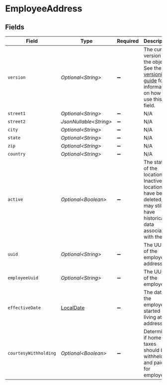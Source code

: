 # EmployeeAddress


## Fields

| Field                                                                                                                                                             | Type                                                                                                                                                              | Required                                                                                                                                                          | Description                                                                                                                                                       |
| ----------------------------------------------------------------------------------------------------------------------------------------------------------------- | ----------------------------------------------------------------------------------------------------------------------------------------------------------------- | ----------------------------------------------------------------------------------------------------------------------------------------------------------------- | ----------------------------------------------------------------------------------------------------------------------------------------------------------------- |
| `version`                                                                                                                                                         | *Optional\<String>*                                                                                                                                               | :heavy_minus_sign:                                                                                                                                                | The current version of the object. See the [versioning guide](https://docs.gusto.com/embedded-payroll/docs/idempotency) for information on how to use this field. |
| `street1`                                                                                                                                                         | *Optional\<String>*                                                                                                                                               | :heavy_minus_sign:                                                                                                                                                | N/A                                                                                                                                                               |
| `street2`                                                                                                                                                         | *JsonNullable\<String>*                                                                                                                                           | :heavy_minus_sign:                                                                                                                                                | N/A                                                                                                                                                               |
| `city`                                                                                                                                                            | *Optional\<String>*                                                                                                                                               | :heavy_minus_sign:                                                                                                                                                | N/A                                                                                                                                                               |
| `state`                                                                                                                                                           | *Optional\<String>*                                                                                                                                               | :heavy_minus_sign:                                                                                                                                                | N/A                                                                                                                                                               |
| `zip`                                                                                                                                                             | *Optional\<String>*                                                                                                                                               | :heavy_minus_sign:                                                                                                                                                | N/A                                                                                                                                                               |
| `country`                                                                                                                                                         | *Optional\<String>*                                                                                                                                               | :heavy_minus_sign:                                                                                                                                                | N/A                                                                                                                                                               |
| `active`                                                                                                                                                          | *Optional\<Boolean>*                                                                                                                                              | :heavy_minus_sign:                                                                                                                                                | The status of the location. Inactive locations have been deleted, but may still have historical data associated with them.                                        |
| `uuid`                                                                                                                                                            | *Optional\<String>*                                                                                                                                               | :heavy_minus_sign:                                                                                                                                                | The UUID of the employee address                                                                                                                                  |
| `employeeUuid`                                                                                                                                                    | *Optional\<String>*                                                                                                                                               | :heavy_minus_sign:                                                                                                                                                | The UUID of the employee                                                                                                                                          |
| `effectiveDate`                                                                                                                                                   | [LocalDate](https://docs.oracle.com/javase/8/docs/api/java/time/LocalDate.html)                                                                                   | :heavy_minus_sign:                                                                                                                                                | The date the employee started living at the address.                                                                                                              |
| `courtesyWithholding`                                                                                                                                             | *Optional\<Boolean>*                                                                                                                                              | :heavy_minus_sign:                                                                                                                                                | Determines if home taxes should be withheld and paid for employee.                                                                                                |